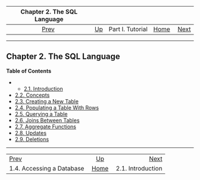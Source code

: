 <!--?xml version="1.0" encoding="UTF-8" standalone="no"?-->

|                 Chapter 2. The SQL Language                 |                                        |                  |                                                       |                                                      |
| :---------------------------------------------------------: | :------------------------------------- | :--------------: | ----------------------------------------------------: | ---------------------------------------------------: |
| [Prev](tutorial-accessdb.html "1.4. Accessing a Database")  | [Up](tutorial.html "Part I. Tutorial") | Part I. Tutorial | [Home](index.html "PostgreSQL 17devel Documentation") |  [Next](tutorial-sql-intro.html "2.1. Introduction") |

***

## Chapter 2. The SQL Language

**Table of Contents**

  * *   [2.1. Introduction](tutorial-sql-intro.html)
* [2.2. Concepts](tutorial-concepts.html)
* [2.3. Creating a New Table](tutorial-table.html)
* [2.4. Populating a Table With Rows](tutorial-populate.html)
* [2.5. Querying a Table](tutorial-select.html)
* [2.6. Joins Between Tables](tutorial-join.html)
* [2.7. Aggregate Functions](tutorial-agg.html)
* [2.8. Updates](tutorial-update.html)
* [2.9. Deletions](tutorial-delete.html)

***

|                                                             |                                                       |                                                      |
| :---------------------------------------------------------- | :---------------------------------------------------: | ---------------------------------------------------: |
| [Prev](tutorial-accessdb.html "1.4. Accessing a Database")  |         [Up](tutorial.html "Part I. Tutorial")        |  [Next](tutorial-sql-intro.html "2.1. Introduction") |
| 1.4. Accessing a Database                                   | [Home](index.html "PostgreSQL 17devel Documentation") |                                    2.1. Introduction |
